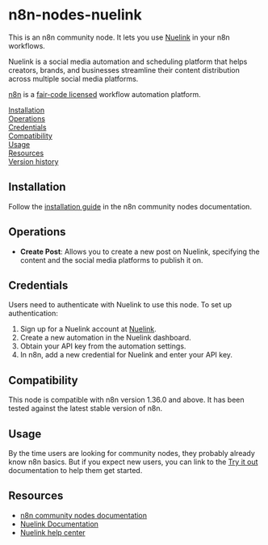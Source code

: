 # n8n-nodes-nuelink

This is an n8n community node. It lets you use [Nuelink](https://nuelink.com) in your n8n workflows.

Nuelink is a social media automation and scheduling platform that helps creators, brands, and businesses streamline their content distribution across multiple social media platforms.

[n8n](https://n8n.io/) is a [fair-code licensed](https://docs.n8n.io/reference/license/) workflow automation platform.

[Installation](#installation)  
[Operations](#operations)  
[Credentials](#credentials)  
[Compatibility](#compatibility)  
[Usage](#usage)  
[Resources](#resources)  
[Version history](#version-history)

## Installation

Follow the [installation guide](https://docs.n8n.io/integrations/community-nodes/installation/) in the n8n community nodes documentation.

## Operations

- **Create Post**: Allows you to create a new post on Nuelink, specifying the content and the social media platforms to publish it on.

## Credentials

Users need to authenticate with Nuelink to use this node. To set up authentication:
1. Sign up for a Nuelink account at [Nuelink](https://nuelink.com).
2. Create a new automation in the Nuelink dashboard.
3. Obtain your API key from the automation settings.
4. In n8n, add a new credential for Nuelink and enter your API key.

## Compatibility

This node is compatible with n8n version 1.36.0 and above. It has been tested against the latest stable version of n8n.

## Usage

By the time users are looking for community nodes, they probably already know n8n basics. But if you expect new users, you can link to the [Try it out](https://docs.n8n.io/try-it-out/) documentation to help them get started.

## Resources

* [n8n community nodes documentation](https://docs.n8n.io/integrations/community-nodes/)
* [Nuelink Documentation](https://nuelink.com)
* [Nuelink help center](https://help.nuelink.com)


